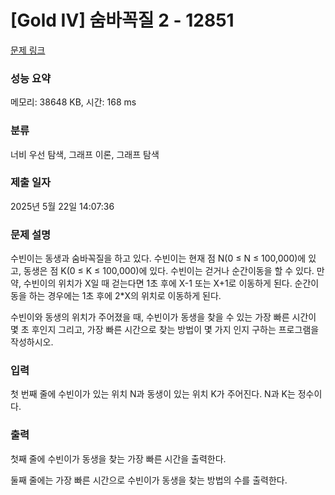 # [Gold IV] 숨바꼭질 2 - 12851 

[문제 링크](https://www.acmicpc.net/problem/12851) 

### 성능 요약

메모리: 38648 KB, 시간: 168 ms

### 분류

너비 우선 탐색, 그래프 이론, 그래프 탐색

### 제출 일자

2025년 5월 22일 14:07:36

### 문제 설명

<p>수빈이는 동생과 숨바꼭질을 하고 있다. 수빈이는 현재 점 N(0 ≤ N ≤ 100,000)에 있고, 동생은 점 K(0 ≤ K ≤ 100,000)에 있다. 수빈이는 걷거나 순간이동을 할 수 있다. 만약, 수빈이의 위치가 X일 때 걷는다면 1초 후에 X-1 또는 X+1로 이동하게 된다. 순간이동을 하는 경우에는 1초 후에 2*X의 위치로 이동하게 된다.</p>

<p>수빈이와 동생의 위치가 주어졌을 때, 수빈이가 동생을 찾을 수 있는 가장 빠른 시간이 몇 초 후인지 그리고, 가장 빠른 시간으로 찾는 방법이 몇 가지 인지 구하는 프로그램을 작성하시오.</p>

### 입력 

 <p>첫 번째 줄에 수빈이가 있는 위치 N과 동생이 있는 위치 K가 주어진다. N과 K는 정수이다.</p>

### 출력 

 <p>첫째 줄에 수빈이가 동생을 찾는 가장 빠른 시간을 출력한다.</p>

<p>둘째 줄에는 가장 빠른 시간으로 수빈이가 동생을 찾는 방법의 수를 출력한다.</p>

